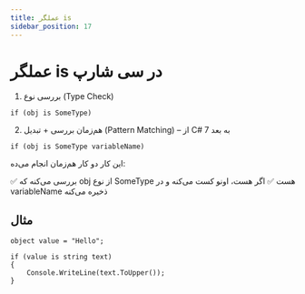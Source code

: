 ```yaml
---
title: عملگر is
sidebar_position: 17
---
```


# عملگر is در سی شارپ

1. بررسی نوع (Type Check)

```
if (obj is SomeType)
```

2. هم‌زمان بررسی + تبدیل (Pattern Matching) – از C# 7 به بعد

```
if (obj is SomeType variableName)
```

این کار دو کار هم‌زمان انجام می‌ده:

✅ بررسی می‌کنه که obj از نوع SomeType هست
✅ اگر هست، اونو کست می‌کنه و در variableName ذخیره می‌کنه

## مثال

```
object value = "Hello";

if (value is string text)
{
    Console.WriteLine(text.ToUpper());
}

```
